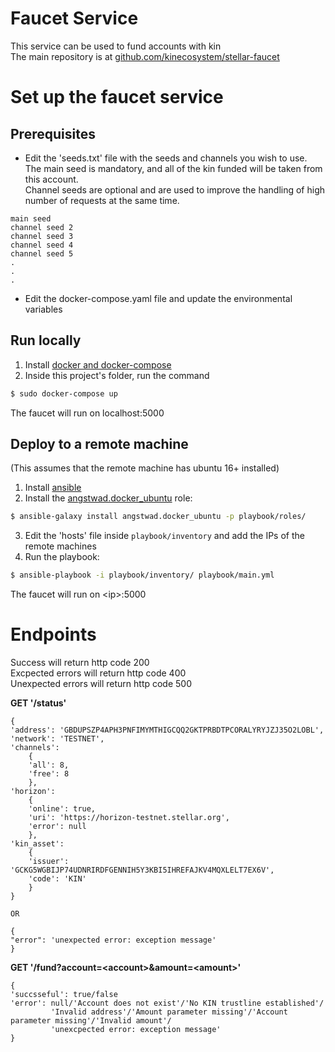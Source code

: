 # Faucet Service
This service can be used to fund accounts with kin  
The main repository is at [github.com/kinecosystem/stellar-faucet](https://github.com/kinecosystem/stellar-faucet)

# Set up the faucet service  
## Prerequisites


* Edit the 'seeds.txt' file with the seeds and channels you wish to use.  
  The main seed is mandatory, and all of the kin funded will be taken from this account.  
  Channel seeds are optional and are used to improve the handling of high number of requests at the same time.
```
main seed  
channel seed 2  
channel seed 3  
channel seed 4  
channel seed 5  
.  
.  
.
```  
* Edit the docker-compose.yaml file and update the environmental variables  

## Run locally
1. Install [docker and docker-compose](https://docs.docker.com/install/)
2. Inside this project's folder, run the command
```bash
$ sudo docker-compose up
```
The faucet will run on localhost:5000

## Deploy to a remote machine
(This assumes that the remote machine has ubuntu 16+ installed)  
1. Install [ansible](http://docs.ansible.com/ansible/latest/installation_guide/intro_installation.html)  
2. Install the [angstwad.docker_ubuntu](https://github.com/angstwad/docker.ubuntu) role:
```bash
$ ansible-galaxy install angstwad.docker_ubuntu -p playbook/roles/
```
3. Edit the 'hosts' file inside ```playbook/inventory``` and add the IPs of the remote machines
4. Run the playbook:
```bash
$ ansible-playbook -i playbook/inventory/ playbook/main.yml
```
The faucet will run on <ip\>:5000

# Endpoints  
Success will return http code 200  
Excpected errors will return http code 400  
Unexpected errors will return http code 500

**GET '/status'**  
```
{
'address': 'GBDUPSZP4APH3PNFIMYMTHIGCQQ2GKTPRBDTPCORALYRYJZJ35O2LOBL',
'network': 'TESTNET',
'channels': 
    {
    'all': 8, 
    'free': 8
    },
'horizon': 
    {
    'online': true,
    'uri': 'https://horizon-testnet.stellar.org',
    'error': null
    },
'kin_asset': 
	{
    'issuer': 'GCKG5WGBIJP74UDNRIRDFGENNIH5Y3KBI5IHREFAJKV4MQXLELT7EX6V',
    'code': 'KIN'
    }
}

OR

{
"error": 'unexpected error: exception message'
}  

```

**GET '/fund?account=\<account\>&amount=\<amount\>'**
```
{
'succsseful': true/false
'error': null/'Account does not exist'/'No KIN trustline established'/
         'Invalid address'/'Amount parameter missing'/'Account parameter missing'/'Invalid amount'/
         'unexcpected error: exception message'
}
```
